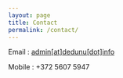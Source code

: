 ```yaml
---
layout: page
title: Contact
permalink: /contact/
---
```


Email : [admin[at]dedunu[dot]info](mailto:admin@dedunu.info)

Mobile : +372 5607 5947
